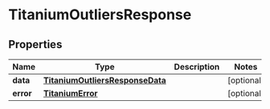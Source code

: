 

# TitaniumOutliersResponse


## Properties

| Name | Type | Description | Notes |
|------------ | ------------- | ------------- | -------------|
|**data** | [**TitaniumOutliersResponseData**](TitaniumOutliersResponseData.md) |  |  [optional] |
|**error** | [**TitaniumError**](TitaniumError.md) |  |  [optional] |



